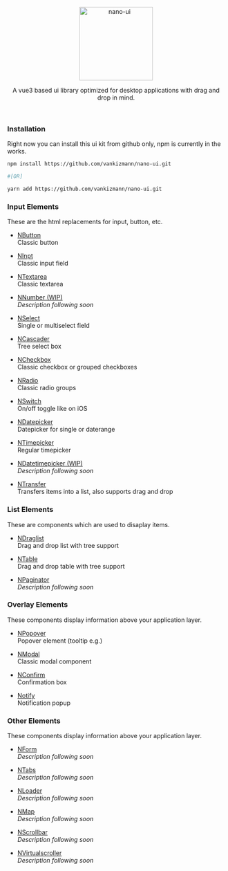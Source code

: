 <p align="center"><img width="170" src="https://github.com/vankizmann/nano-ui/blob/origin/next/nano.svg?raw=true" alt="nano-ui"></p>
<p align="center">A vue3 based ui library optimized for desktop applications with drag and drop in mind.</p>
<br>

### Installation
Right now you can install this ui kit from github only, npm is currently in the works.

```bash
npm install https://github.com/vankizmann/nano-ui.git

#[OR]

yarn add https://github.com/vankizmann/nano-ui.git
```

### Input Elements
These are the html replacements for input, button, etc.

- [NButton](#coming-soon)<br>
  Classic button 
  

- [NInpt](#coming-soon)<br>
  Classic input field
  

- [NTextarea](#coming-soon)<br>
  Classic textarea


- [NNumber (WIP)](#coming-soon)<br>
  *Description following soon*
  

- [NSelect](#coming-soon)<br>
  Single or multiselect field
  

- [NCascader](#coming-soon)<br>
  Tree select box
  

- [NCheckbox](#coming-soon)<br>
  Classic checkbox or grouped checkboxes


- [NRadio](#coming-soon)<br>
  Classic radio groups


- [NSwitch](#coming-soon)<br>
  On/off toggle like on iOS
  

- [NDatepicker](#coming-soon)<br>
  Datepicker for single or daterange


- [NTimepicker](#coming-soon)<br>
  Regular timepicker


- [NDatetimepicker (WIP)](#coming-soon)<br>
  *Description following soon*


- [NTransfer](#coming-soon)<br>
  Transfers items into a list, also supports drag and drop

### List Elements
These are components which are used to disaplay items.

- [NDraglist](#coming-soon)<br>
  Drag and drop list with tree support
  

- [NTable](#coming-soon)<br>
  Drag and drop table with tree support


- [NPaginator](#coming-soon)<br>
  *Description following soon*
  
### Overlay Elements
These components display information above your application layer.

- [NPopover](#coming-soon)<br>
  Popover element (tooltip e.g.)


- [NModal](#coming-soon)<br>
  Classic modal component


- [NConfirm](#coming-soon)<br>
  Confirmation box


- [Notify](#coming-soon)<br>
  Notification popup

### Other Elements
These components display information above your application layer.

- [NForm](#coming-soon)<br>
  *Description following soon*


- [NTabs](#coming-soon)<br>
  *Description following soon*


- [NLoader](#coming-soon)<br>
  *Description following soon*

- [NMap](#coming-soon)<br>
  *Description following soon*


- [NScrollbar](#coming-soon)<br>
  *Description following soon*


- [NVirtualscroller](#coming-soon)<br>
  *Description following soon*